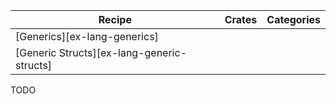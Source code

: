 | Recipe | Crates | Categories |
|--------|--------|------------|
| [Generics][ex-lang-generics] |  |  |
| [Generic Structs][ex-lang-generic-structs] |  |  |

<div class="hidden">
TODO
</div>
